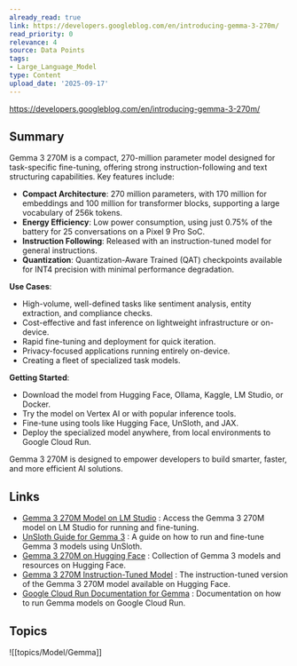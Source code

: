 ```yaml
---
already_read: true
link: https://developers.googleblog.com/en/introducing-gemma-3-270m/
read_priority: 0
relevance: 4
source: Data Points
tags:
- Large_Language_Model
type: Content
upload_date: '2025-09-17'
---
```


https://developers.googleblog.com/en/introducing-gemma-3-270m/
## Summary

Gemma 3 270M is a compact, 270-million parameter model designed for task-specific fine-tuning, offering strong instruction-following and text structuring capabilities. Key features include:

- **Compact Architecture**: 270 million parameters, with 170 million for embeddings and 100 million for transformer blocks, supporting a large vocabulary of 256k tokens.
- **Energy Efficiency**: Low power consumption, using just 0.75% of the battery for 25 conversations on a Pixel 9 Pro SoC.
- **Instruction Following**: Released with an instruction-tuned model for general instructions.
- **Quantization**: Quantization-Aware Trained (QAT) checkpoints available for INT4 precision with minimal performance degradation.

**Use Cases**:
- High-volume, well-defined tasks like sentiment analysis, entity extraction, and compliance checks.
- Cost-effective and fast inference on lightweight infrastructure or on-device.
- Rapid fine-tuning and deployment for quick iteration.
- Privacy-focused applications running entirely on-device.
- Creating a fleet of specialized task models.

**Getting Started**:
- Download the model from Hugging Face, Ollama, Kaggle, LM Studio, or Docker.
- Try the model on Vertex AI or with popular inference tools.
- Fine-tune using tools like Hugging Face, UnSloth, and JAX.
- Deploy the specialized model anywhere, from local environments to Google Cloud Run.

Gemma 3 270M is designed to empower developers to build smarter, faster, and more efficient AI solutions.
## Links

- [Gemma 3 270M Model on LM Studio](https://lmstudio.ai/models/google/gemma-3-270m) : Access the Gemma 3 270M model on LM Studio for running and fine-tuning.
- [UnSloth Guide for Gemma 3](https://docs.unsloth.ai/basics/gemma-3-how-to-run-and-fine-tune) : A guide on how to run and fine-tune Gemma 3 models using UnSloth.
- [Gemma 3 270M on Hugging Face](https://huggingface.co/collections/google/gemma-3-release-67c6c6f89c4f76621268bb6d) : Collection of Gemma 3 models and resources on Hugging Face.
- [Gemma 3 270M Instruction-Tuned Model](https://huggingface.co/litert-community/gemma-3-270m-it) : The instruction-tuned version of the Gemma 3 270M model available on Hugging Face.
- [Google Cloud Run Documentation for Gemma](https://cloud.google.com/run/docs/run-gemma-on-cloud-run) : Documentation on how to run Gemma models on Google Cloud Run.

## Topics

![[topics/Model/Gemma]]